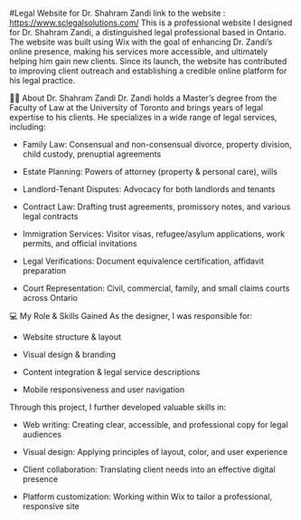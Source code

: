 #Legal Website for Dr. Shahram Zandi
link to the website : https://www.sclegalsolutions.com/ 
This is a professional website I designed for Dr. Shahram Zandi, a distinguished legal professional based in Ontario. The website was built using Wix with the goal of enhancing Dr. Zandi’s online presence, making his services more accessible, and ultimately helping him gain new clients. Since its launch, the website has contributed to improving client outreach and establishing a credible online platform for his legal practice.

👨‍⚖️ About Dr. Shahram Zandi
Dr. Zandi holds a Master’s degree from the Faculty of Law at the University of Toronto and brings years of legal expertise to his clients. He specializes in a wide range of legal services, including:

- Family Law: Consensual and non-consensual divorce, property division, child custody, prenuptial agreements

- Estate Planning: Powers of attorney (property & personal care), wills

- Landlord-Tenant Disputes: Advocacy for both landlords and tenants

- Contract Law: Drafting trust agreements, promissory notes, and various legal contracts

- Immigration Services: Visitor visas, refugee/asylum applications, work permits, and official invitations

- Legal Verifications: Document equivalence certification, affidavit preparation

- Court Representation: Civil, commercial, family, and small claims courts across Ontario

💻 My Role & Skills Gained
As the designer, I was responsible for:

- Website structure & layout

- Visual design & branding

- Content integration & legal service descriptions

- Mobile responsiveness and user navigation

Through this project, I further developed valuable skills in:

- Web writing: Creating clear, accessible, and professional copy for legal audiences

- Visual design: Applying principles of layout, color, and user experience

- Client collaboration: Translating client needs into an effective digital presence

- Platform customization: Working within Wix to tailor a professional, responsive site
